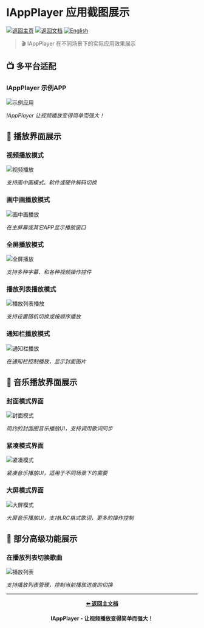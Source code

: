 # IAppPlayer 应用截图展示

[![返回主页](https://img.shields.io/badge/🏠-电视宝应用商店-blue?style=for-the-badge)](https://www.itvapp.net)
[![返回文档](https://img.shields.io/badge/📄-返回文档-green?style=for-the-badge)](./README_CN.md)
[![English](https://img.shields.io/badge/🌐-English-blue?style=for-the-badge)](./APP_SCREENSHOTS.md)

> 🎬 IAppPlayer 在不同场景下的实际应用效果展示

## 📺 多平台适配

### IAppPlayer 示例APP

![示例应用](../media/app-1.png)

*IAppPlayer 让视频播放变得简单而强大！*

## 📱 播放界面展示

### 视频播放模式

![视频播放](../media/app-2.png)

*支持画中画模式、软件或硬件解码切换*

### 画中画播放模式

![画中画播放](../media/app-3.png)

*在主屏幕或其它APP显示播放窗口*

### 全屏播放模式

![全屏播放](../media/app-4.png)

*支持多种字幕、和各种视频操作控件*

### 播放列表播放模式

![播放列表播放](../media/app-5.png)

*支持设置随机切换或按顺序播放*

### 通知栏播放模式

![通知栏播放](../media/app-6.png)

*在通知栏控制播放，显示封面图片*

## 🎵 音乐播放界面展示

### 封面模式界面

![封面模式](../media/app-7.png)

*简约的封面图音乐播放UI，支持调用歌词同步*

### 紧凑模式界面

![紧凑模式](../media/app-8.png)

*紧凑音乐播放UI，适用于不同场景下的需要*

### 大屏模式界面

![大屏模式](../media/app-10.png)

*大屏音乐播放UI，支持LRC格式歌词，更多的操作控制*

## 🎯 部分高级功能展示

### 在播放列表切换歌曲

![播放列表](../media/app-7.png)

*支持播放列表管理，控制当前播放进度的切换*

---

<div align="center">

**[⬅️ 返回主文档](./README_CN.md)**

**IAppPlayer - 让视频播放变得简单而强大！**

</div>
